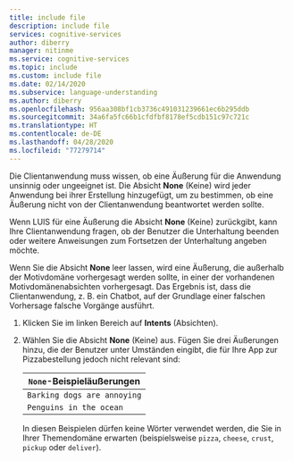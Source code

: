 ```yaml
---
title: include file
description: include file
services: cognitive-services
author: diberry
manager: nitinme
ms.service: cognitive-services
ms.topic: include
ms.custom: include file
ms.date: 02/14/2020
ms.subservice: language-understanding
ms.author: diberry
ms.openlocfilehash: 956aa308bf1cb3736c491031239661ec6b295ddb
ms.sourcegitcommit: 34a6fa5fc66b1cfdfbf8178ef5cdb151c97c721c
ms.translationtype: HT
ms.contentlocale: de-DE
ms.lasthandoff: 04/28/2020
ms.locfileid: "77279714"
---
```

Die Clientanwendung muss wissen, ob eine Äußerung für die Anwendung unsinnig oder ungeeignet ist. Die Absicht **None** (Keine) wird jeder Anwendung bei ihrer Erstellung hinzugefügt, um zu bestimmen, ob eine Äußerung nicht von der Clientanwendung beantwortet werden sollte.

Wenn LUIS für eine Äußerung die Absicht **None** (Keine) zurückgibt, kann Ihre Clientanwendung fragen, ob der Benutzer die Unterhaltung beenden oder weitere Anweisungen zum Fortsetzen der Unterhaltung angeben möchte.

Wenn Sie die Absicht **None** leer lassen, wird eine Äußerung, die außerhalb der Motivdomäne vorhergesagt werden sollte, in einer der vorhandenen Motivdomänenabsichten vorhergesagt. Das Ergebnis ist, dass die Clientanwendung, z. B. ein Chatbot, auf der Grundlage einer falschen Vorhersage falsche Vorgänge ausführt.

1. Klicken Sie im linken Bereich auf **Intents** (Absichten).

1. Wählen Sie die Absicht **None** (Keine) aus. Fügen Sie drei Äußerungen hinzu, die der Benutzer unter Umständen eingibt, die für Ihre App zur Pizzabestellung jedoch nicht relevant sind:

    |`None`-Beispieläußerungen|
    |--|
    |`Barking dogs are annoying`|
    |`Penguins in the ocean`|

    In diesen Beispielen dürfen keine Wörter verwendet werden, die Sie in Ihrer Themendomäne erwarten (beispielsweise `pizza`, `cheese`, `crust`, `pickup` oder `deliver`).